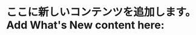 # <a name="add-whats-new-content-here"></a><span data-ttu-id="f7ad6-101">ここに新しいコンテンツを追加します。</span><span class="sxs-lookup"><span data-stu-id="f7ad6-101">Add What's New content here:</span></span>